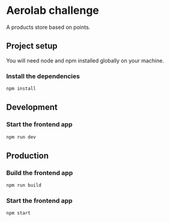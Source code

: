 # Aerolab challenge

A products store based on points.

## Project setup

You will need node and npm installed globally on your machine.

### Install the dependencies

```sh
npm install
```

## Development

### Start the frontend app

```sh
npm run dev
```

## Production

### Build the frontend app

```sh
npm run build
```

### Start the frontend app

```sh
npm start
```